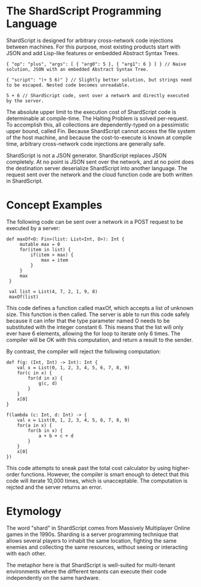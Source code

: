 # The ShardScript Programming Language
ShardScript is designed for arbitrary cross-network code injections between machines. For this purpose, most existing products start with JSON and add Lisp-like features or embedded Abstract Syntax Trees.

```
{ "op": "plus", "args": [ { "arg0": 5 }, { "arg1": 6 } ] } // Naive solution, JSON with an embedded Abstract Syntax Tree.

{ "script": "(+ 5 6)" } // Slightly better solution, but strings need to be escaped. Nested code becomes unreadable.

5 + 6 // ShardScript code, sent over a network and directly executed by the server.
```

The absolute upper limit to the execution cost of ShardScript code is determinable at compile-time. The Halting Problem is solved per-request. To accomplish this, all collections are dependently-typed on a pessimistic upper bound, called Fin. Because ShardScript cannot access the file system of the host machine, and because the cost-to-execute is known at compile time, arbitrary cross-network code injections are generally safe.

ShardScript is not a JSON generator. ShardScript replaces JSON completely. At no point is JSON sent over the network, and at no point does the destination server deserialize ShardScript into another language. The request sent over the network and the cloud function code are both written in ShardScript.

# Concept Examples
The following code can be sent over a network in a POST request to be executed by a server:
```
def maxOf<O: Fin>(list: List<Int, O>): Int {
     mutable max = 0
     for(item in list) {
         if(item > max) {
             max = item
         }
     }
     max
 }
 
 val list = List(4, 7, 2, 1, 9, 8)
 maxOf(list)
```
This code defines a function called maxOf, which accepts a list of unknown size. This function is then called. The server is able to run this code safely because it can infer that the type parameter named O needs to be substituted with the integer constant 6. This means that the list will only ever have 6 elements, allowing the for loop to iterate only 6 times. The compiler will be OK with this computation, and return a result to the sender.

By contrast, the compiler will reject the following computation:
```
def f(g: (Int, Int) -> Int): Int {
    val x = List(0, 1, 2, 3, 4, 5, 6, 7, 8, 9)
    for(c in x) {
        for(d in x) {
            g(c, d)
        }
    }
    x[0]
}

f(lambda (c: Int, d: Int) -> {
    val x = List(0, 1, 2, 3, 4, 5, 6, 7, 8, 9)
    for(a in x) {
        for(b in x) {
            a + b + c + d
        }
    }
    x[0]
})
```
This code attempts to sneak past the total cost calculator by using higher-order functions. However, the compiler is smart enough to detect that this code will iterate 10,000 times, which is unacceptable. The computation is rejcted and the server returns an error.

# Etymology
The word "shard" in ShardScript comes from Massively Multiplayer Online games in the 1990s. Sharding is a server programming technique that allows several players to inhabit the same location, fighting the same enemies and collecting the same resources, without seeing or interacting with each other.

The metaphor here is that ShardScript is well-suited for multi-tenant environments where the different tenants can execute their code independently on the same hardware.
